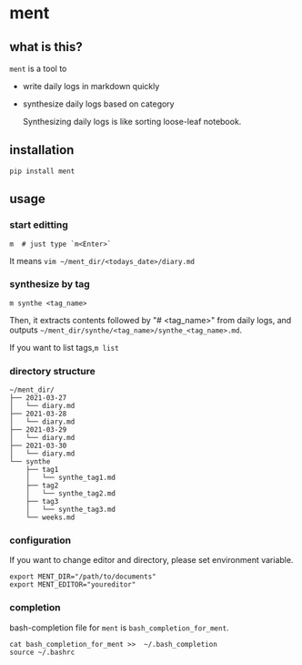 # ment

## what is this?

`ment` is a tool to

- write daily logs in markdown quickly
- synthesize daily logs based on category

    Synthesizing daily logs is like sorting loose-leaf notebook.


## installation

```
pip install ment
```

## usage

### start editting

```
m  # just type `m<Enter>`
```

It means `vim ~/ment_dir/<todays_date>/diary.md`

### synthesize by tag

```
m synthe <tag_name>
```

Then, it extracts contents followed by "# <tag_name>" from daily logs,
and outputs `~/ment_dir/synthe/<tag_name>/synthe_<tag_name>.md`.

If you want to list tags,`m list`

### directory structure

```
~/ment_dir/
├── 2021-03-27
│   └── diary.md
├── 2021-03-28
│   └── diary.md
├── 2021-03-29
│   └── diary.md
├── 2021-03-30
│   └── diary.md
└── synthe
    ├── tag1
    │   └── synthe_tag1.md
    ├── tag2
    │   └── synthe_tag2.md
    ├── tag3
    │   └── synthe_tag3.md
    └── weeks.md

```

### configuration

If you want to change editor and directory, please set environment variable.


```
export MENT_DIR="/path/to/documents"
export MENT_EDITOR="youreditor"
```

### completion

bash-completion file for `ment` is `bash_completion_for_ment`.


```
cat bash_completion_for_ment >>  ~/.bash_completion
source ~/.bashrc
```


